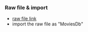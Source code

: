 ### Raw file & import

-  <a href="https://github.com/Rashedul007/R_JustIt/blob/main/HollywoodsMostProfitableStories.csv">raw file link</a>
- import the raw file as "MoviesDb"
